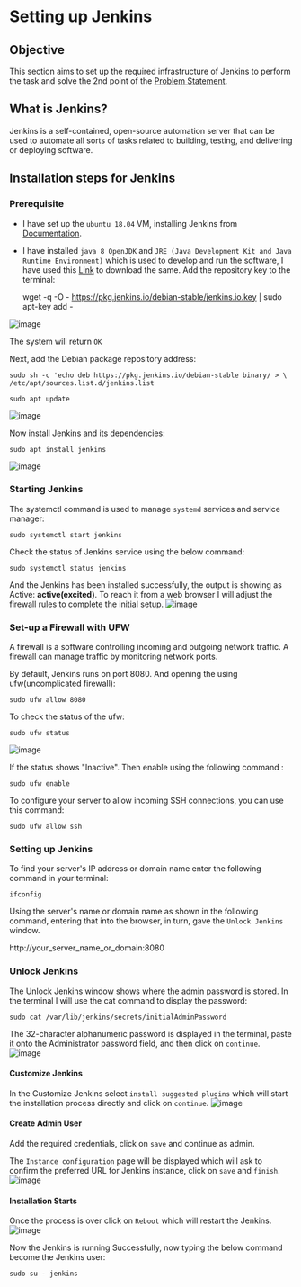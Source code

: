 # Setting up Jenkins 

## Objective

This section aims to set up the required infrastructure of Jenkins to perform the task and solve the 2nd point of the [Problem Statement](https://devsecops-report.netlify.app/problem-statements/).
## What is Jenkins? 

Jenkins is a self-contained, open-source automation server that can be used to automate all sorts of tasks related to building, testing, and delivering or deploying software.  

## Installation steps for Jenkins  

### Prerequisite 

- I have set up the `ubuntu 18.04` VM, installing Jenkins from [Documentation](https://www.jenkins.io/doc/book/installing/). 

- I have installed `java 8 OpenJDK` and `JRE (Java Development Kit and Java Runtime Environment)` which is used to develop and run the software, I have used this [Link](https://www.digitalocean.com/community/tutorials/how-to-install-java-with-apt-on-ubuntu-18-04#installing-specific-versions-of-openjdk) to download the same.
Add the repository key to the terminal:  

    wget -q -O - https://pkg.jenkins.io/debian-stable/jenkins.io.key | sudo apt-key add - 

![image](pictures/jenk.png) 

The system will return `OK`  

Next, add the Debian package repository address:   

    sudo sh -c 'echo deb https://pkg.jenkins.io/debian-stable binary/ > \ 
    /etc/apt/sources.list.d/jenkins.list 

    sudo apt update 

![image](pictures/last.png) 

Now install Jenkins and its dependencies: 

    sudo apt install jenkins  

![image](pictures/installed.png) 

### Starting Jenkins 

The systemctl command is used to manage `systemd` services and service manager:  

    sudo systemctl start jenkins 

Check the status of Jenkins service using the below command:  

    sudo systemctl status jenkins 

And the Jenkins has been installed successfully, the output is showing as Active: **active(excited)**. To reach it from a web browser I will adjust the firewall rules to complete the initial setup.
![image](pictures/startandstatus.png)   

### Set-up a Firewall with UFW 

A firewall is a software controlling incoming and outgoing network traffic. A firewall can manage traffic by monitoring network ports. 

By default, Jenkins runs on port 8080. And opening the using ufw(uncomplicated firewall): 

    sudo ufw allow 8080 

To check the status of the ufw: 

    sudo ufw status 

![image](pictures/activee.png) 

If the status shows "Inactive". Then enable using the following command :

    sudo ufw enable 

To configure your server to allow incoming SSH connections, you can use this command: 

    sudo ufw allow ssh    

### Setting up Jenkins 

To find your server's IP address or domain name enter the following command in your terminal: 

    ifconfig  

Using the server's name or domain name as shown in the following command, entering that into the browser, in turn, gave the `Unlock Jenkins` window. 

http://your_server_name_or_domain:8080 

### Unlock Jenkins 
The Unlock Jenkins window shows where the admin password is stored. In the terminal I will use the cat command to display the password: 
 
    sudo cat /var/lib/jenkins/secrets/initialAdminPassword 

The 32-character alphanumeric password is displayed in the terminal, paste it onto the Administrator password field, and then click on `continue`. 
![image](/pictures/unlock.png) 
 

#### Customize Jenkins  

In the Customize Jenkins select `install suggested plugins` which will start the installation process directly and click on `continue`.
![image](/pictures/costumize.png) 

#### Create Admin User  

Add the required credentials, click on `save` and continue as admin. 

The `Instance configuration` page will be displayed which will ask to confirm the preferred URL for Jenkins instance, click on `save` and `finish`.  
![image](/pictures/info.png) 


#### Installation Starts 
Once the process is over click on `Reboot` which will restart the Jenkins.
![image](/pictures/started.png) 

Now the Jenkins is running Successfully, now typing the below command become the Jenkins user:

    sudo su - jenkins




 
 
 

 